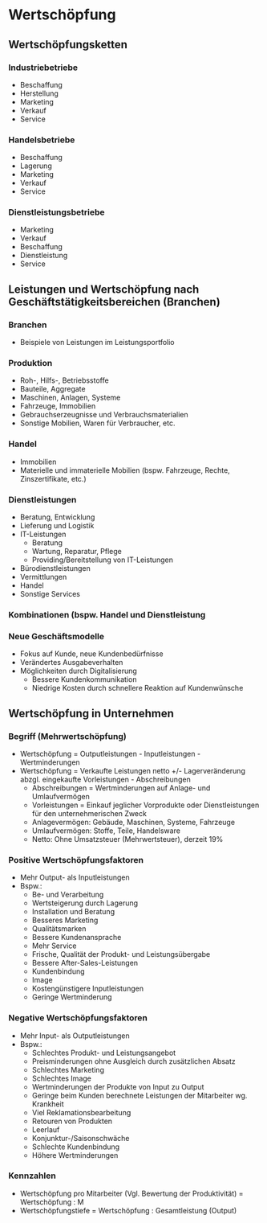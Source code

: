 # Wertschöpfung

## Wertschöpfungsketten

### Industriebetriebe
- Beschaffung
- Herstellung
- Marketing
- Verkauf
- Service

### Handelsbetriebe
- Beschaffung
- Lagerung
- Marketing
- Verkauf
- Service

### Dienstleistungsbetriebe
- Marketing
- Verkauf
- Beschaffung
- Dienstleistung
- Service

## Leistungen und Wertschöpfung nach Geschäftstätigkeitsbereichen (Branchen)

### Branchen
- Beispiele von Leistungen im Leistungsportfolio

### Produktion
- Roh-, Hilfs-, Betriebsstoffe
- Bauteile, Aggregate
- Maschinen, Anlagen, Systeme
- Fahrzeuge, Immobilien
- Gebrauchserzeugnisse und Verbrauchsmaterialien
- Sonstige Mobilien, Waren für Verbraucher, etc.

### Handel
- Immobilien
- Materielle und immaterielle Mobilien (bspw. Fahrzeuge, Rechte, Zinszertifikate, etc.)

### Dienstleistungen
- Beratung, Entwicklung
- Lieferung und Logistik
- IT-Leistungen
  - Beratung
  - Wartung, Reparatur, Pflege
  - Providing/Bereitstellung von IT-Leistungen
- Bürodienstleistungen
- Vermittlungen
- Handel
- Sonstige Services

### Kombinationen (bspw. Handel und Dienstleistung

### Neue Geschäftsmodelle
- Fokus auf Kunde, neue Kundenbedürfnisse
- Verändertes Ausgabeverhalten
- Möglichkeiten durch Digitalisierung
  - Bessere Kundenkommunikation
  - Niedrige Kosten durch schnellere Reaktion auf Kundenwünsche
 
## Wertschöpfung in Unternehmen

### Begriff (Mehrwertschöpfung)
- Wertschöpfung = Outputleistungen - Inputleistungen - Wertminderungen
- Wertschöpfung = Verkaufte Leistungen netto +/- Lagerveränderung abzgl. eingekaufte Vorleistungen - Abschreibungen
  - Abschreibungen = Wertminderungen auf Anlage- und Umlaufvermögen
  - Vorleistungen = Einkauf jeglicher Vorprodukte oder Dienstleistungen für den unternehmerischen Zweck
  - Anlagevermögen: Gebäude, Maschinen, Systeme, Fahrzeuge
  - Umlaufvermögen: Stoffe, Teile, Handelsware
  - Netto: Ohne Umsatzsteuer (Mehrwertsteuer), derzeit 19%
 
### Positive Wertschöpfungsfaktoren
- Mehr Output- als Inputleistungen
- Bspw.:
  - Be- und Verarbeitung
  - Wertsteigerung durch Lagerung
  - Installation und Beratung
  - Besseres Marketing
  - Qualitätsmarken
  - Bessere Kundenansprache
  - Mehr Service
  - Frische, Qualität der Produkt- und Leistungsübergabe
  - Bessere After-Sales-Leistungen
  - Kundenbindung
  - Image
  - Kostengünstigere Inputleistungen
  - Geringe Wertminderung
 
### Negative Wertschöpfungsfaktoren
- Mehr Input- als Outputleistungen
- Bspw.:
  - Schlechtes Produkt- und Leistungsangebot
  - Preisminderungen ohne Ausgleich durch zusätzlichen Absatz
  - Schlechtes Marketing
  - Schlechtes Image
  - Wertminderungen der Produkte von Input zu Output
  - Geringe beim Kunden berechnete Leistungen der Mitarbeiter wg. Krankheit
  - Viel Reklamationsbearbeitung
  - Retouren von Produkten
  - Leerlauf
  - Konjunktur-/Saisonschwäche
  - Schlechte Kundenbindung
  - Höhere Wertminderungen
 
### Kennzahlen
- Wertschöpfung pro Mitarbeiter (Vgl. Bewertung der Produktivität) = Wertschöpfung : M
- Wertschöpfungstiefe = Wertschöpfung : Gesamtleistung (Output)
